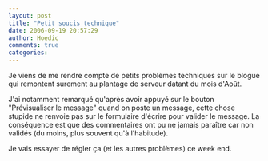 ```yaml
---
layout: post
title: "Petit soucis technique"
date: 2006-09-19 20:57:29
author: Hoedic
comments: true
categories: 
---
```



Je viens de me rendre compte de petits problèmes techniques sur le blogue qui remontent surement au plantage de serveur datant du mois d'Août.

J'ai notamment remarqué qu'après avoir appuyé sur le bouton "Prévisualiser le message" quand on poste un message, cette chose stupide ne renvoie pas sur le formulaire d'écrire pour valider le message. La conséquence est que des commentaires ont pu ne jamais paraître car non validés (du moins, plus souvent qu'à l'habitude).

Je vais essayer de régler ça (et les autres problèmes) ce week end.